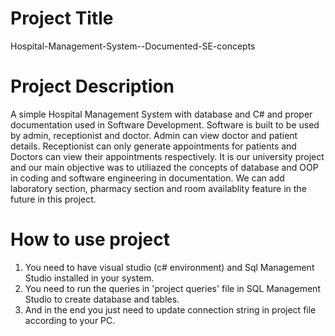 # Project Title
Hospital-Management-System--Documented-SE-concepts
# Project Description
A simple Hospital Management System with database and C# and proper documentation used in Software Development. Software is built to be used by admin, receptionist and doctor.
Admin can view doctor and patient details. Receptionist can only generate appointments for patients and Doctors can view their appointments respectively.
It is our university project and our main objective was to utiliazed the concepts of database and OOP in coding and software engineering in documentation.
We can add laboratory section, pharmacy section and room availablity feature in the future in this project.
# How to use project
1. You need to have visual studio (c# environment) and Sql Management Studio installed in your system.
2. You need to run the queries in 'project queries' file in SQL Management Studio to create database and tables. 
3. And in the end you just need to update connection string in project file according to your PC.
